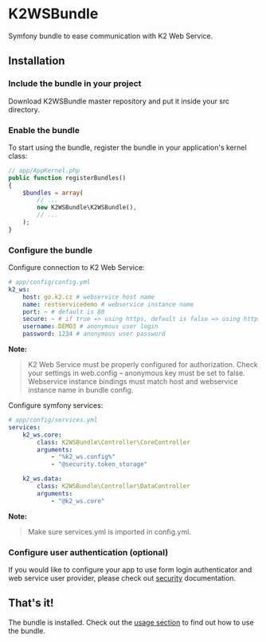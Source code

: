 # K2WSBundle
Symfony bundle to ease communication with K2 Web Service.

## Installation

### Include the bundle in your project
Download K2WSBundle master repository and put it inside your src directory.

### Enable the bundle
To start using the bundle, register the bundle in your application's kernel class:

```php
// app/AppKernel.php
public function registerBundles()
{
    $bundles = array(
        // ...
        new K2WSBundle\K2WSBundle(),
        // ...
    );
}
```

### Configure the bundle
Configure connection to K2 Web Service:
```yaml
# app/config/config.yml
k2_ws:
    host: go.k2.cz # webservice host name
    name: restservicedemo # webservice instance name
    port: ~ # default is 80
    secure: ~ # if true => using https, default is false => using http
    username: DEMO3 # anonymous user login
    password: 1234 # anonymous user password
```

**Note:**
> K2 Web Service must be properly configured for authorization. Check your settings in web.config – anonymous key must be set to false. Webservice instance bindings must match host and webservice instance name in bundle config.

Configure symfony services:
```yaml
# app/config/services.yml
services:
    k2_ws.core:
        class: K2WSBundle\Controller\CoreController
        arguments:
            - "%k2_ws.config%"
            - "@security.token_storage"

    k2_ws.data:
        class: K2WSBundle\Controller\DataController
        arguments:
            - "@k2_ws.core"
```

**Note:**
> Make sure services.yml is imported in config.yml.

### Configure user authentication (optional)
If you would like to configure your app to use form login authenticator and web service user provider, please check out [security](SECURITY.md) documentation.

## That's it!
The bundle is installed. Check out the [usage section](USAGE.md) to find out how to use the bundle.
